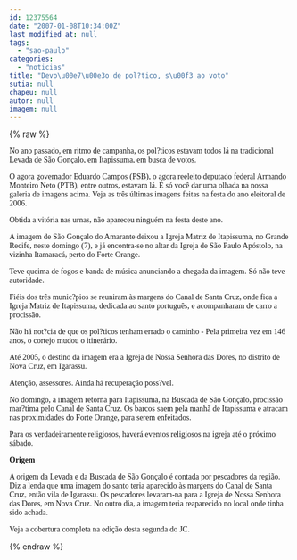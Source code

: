 ```yaml
---
id: 12375564
date: "2007-01-08T10:34:00Z"
last_modified_at: null
tags:
  - "sao-paulo"
categories:
  - "noticias"
title: "Devo\u00e7\u00e3o de pol?tico, s\u00f3 ao voto"
sutia: null
chapeu: null
autor: null
imagem: null
---
```

{% raw %}
<p><P><FONT face=Verdana>No ano passado, em ritmo de campanha, os pol?ticos estavam todos lá na tradicional Levada de São Gonçalo, em Itapissuma, em busca de votos. </FONT></P></p>
<p><P><FONT face=Verdana>O agora governador Eduardo Campos (PSB), o agora reeleito deputado federal Armando Monteiro Neto (PTB), entre outros, estavam lá. É só você dar uma olhada na nossa galeria de imagens acima. Veja as três últimas imagens feitas na festa do ano eleitoral de 2006.</FONT></P></p>
<p><P><FONT face=Verdana>Obtida a vitória nas urnas, não apareceu ninguém na festa deste ano. </FONT></P></p>
<p><P><FONT face=Verdana>A imagem de São Gonçalo do Amarante deixou a Igreja Matriz de Itapissuma, no Grande Recife, neste domingo (7), e já encontra-se no altar da Igreja de São Paulo Apóstolo, na vizinha Itamaracá, perto do Forte Orange. </FONT></P></p>
<p><P><FONT face=Verdana>Teve queima de fogos e banda de música anunciando&nbsp;a chegada da imagem. Só não teve autoridade.</FONT></P></p>
<p><P><FONT face=Verdana>Fiéis dos três munic?pios se reuniram às margens do Canal de Santa Cruz, onde fica a Igreja Matriz de Itapissuma, dedicada ao santo português, e acompanharam de carro a procissão.&nbsp;</FONT></P></p>
<p><P><FONT face=Verdana>Não há not?cia de que os pol?ticos tenham errado o caminho - Pela primeira vez em 146 anos, o cortejo mudou o itinerário.&nbsp; </FONT></P></p>
<p><P><FONT face=Verdana>Até 2005, o destino da imagem era a Igreja de Nossa Senhora das Dores, no distrito de Nova Cruz, em Igarassu. </FONT></P></p>
<p><P><FONT face=Verdana>Atenção, assessores. Ainda há recuperação poss?vel.</FONT></P></p>
<p><P><FONT face=Verdana>No domingo, a imagem retorna para Itapissuma, na Buscada de São Gonçalo, procissão mar?tima pelo Canal de Santa Cruz. Os barcos saem pela manhã de Itapissuma e atracam nas proximidades do Forte Orange, para serem enfeitados.</FONT></P></p>
<p><P><FONT face=Verdana>Para os verdadeiramente religiosos, haverá eventos religiosos na igreja até o próximo sábado.</FONT></P></p>
<p><P><STRONG><FONT face=Verdana>Origem</FONT></STRONG></P></p>
<p><P><FONT face=Verdana>A origem da Levada e da Buscada de São Gonçalo é contada por pescadores da região. Diz a lenda que uma imagem do santo teria aparecido às margens do Canal de Santa Cruz, então vila de Igarassu. Os pescadores levaram-na para a Igreja de Nossa Senhora das Dores, em Nova Cruz. No outro dia, a imagem teria reaparecido no local onde tinha sido achada.</FONT></P></p>
<p><P><FONT face=Verdana>Veja a cobertura completa na edição desta segunda do JC.</FONT></P> </p>
{% endraw %}